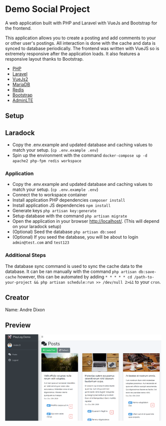 # Demo Social Project

A web application built with PHP and Laravel with VueJs and Bootstrap for the frontend. 

This application allows you to create a posting and add comments to your or other user's postings. 
All interaction is done with the cache and data is synced to database periodically. The frontend was written with VueJS so is extremely responsive after the application loads.
It also features a responsive layout thanks to Bootstrap.

- [PHP](https://www.php.net/)
- [Laravel](https://laravel.com)
- [VueJs2](https://vuejs.org/)
- [MariaDB](https://mariadb.org/)
- [Redis](https://redis.io/)
- [Bootstrap](https://getbootstrap.com/)
- [AdminLTE](https://adminlte.io/)


## Setup

## Laradock
- Copy the .env.example and updated database and caching values to match your setup. (`cp .env.example .env`)
- Spin up the environment with the command `docker-compose up -d apache2 php-fpm redis workspace`

### Application
- Copy the .env.example and updated database and caching values to match your setup. (`cp .env.example .env`)
- Connect the to workspace container 
- Install application PHP dependencies `composer install`
- Install application JS dependencies `npm install`
- Generate keys `php artisan key:generate`
- Setup database with the command `php artisan migrate`
- Open the application in your browser [http://localhost/](http://localhost/). (This will depend on your laradock setup)
- (Optional) Seed the database `php artisan db:seed`
- (Optional) If you seed the database, you will be about to login `admin@test.com` and `test123`

### Additional Steps
The database sync command is used to sync the cache data to the database. It can be ran manually with the command `php artisan db:save-cache` however, this can be automated by adding `* * * * * cd /path-to-your-project && php artisan schedule:run >> /dev/null 2>&1` to your `cron`. 


## Creator
Name: Andre Dixon

## Preview
![Drag Racing](application/public/img/social_app.png)

